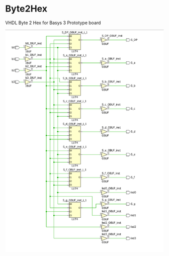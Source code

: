# Byte2Hex
VHDL Byte 2 Hex for Basys 3 Prototype board


![schematic](https://raw.githubusercontent.com/cyberroadie/Byte2Hex/master/schematic_byte2hex.png)
